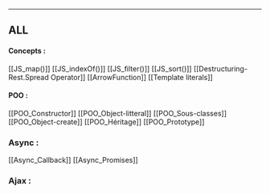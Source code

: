 
___
## ALL 
#### Concepts :
[[JS_map()]]
[[JS_indexOf()]]
[[JS_filter()]]
[[JS_sort()]]
[[Destructuring-Rest.Spread Operator]]
[[ArrowFunction]]
[[Template literals]]

#### POO :
[[POO_Constructor]]
[[POO_Object-litteral]]
[[POO_Sous-classes]]
[[POO_Object-create]]
[[POO_Héritage]]
[[POO_Prototype]]

### Async :
[[Async_Callback]]
[[Async_Promises]]

### Ajax :
